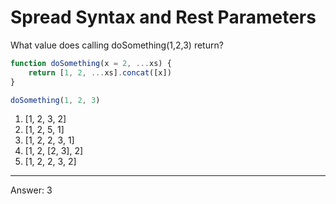 # Spread Syntax and Rest Parameters

What value does calling doSomething(1,2,3) return?

```js
function doSomething(x = 2, ...xs) {
    return [1, 2, ...xs].concat([x])
}

doSomething(1, 2, 3)
```

1. [1, 2, 3, 2]
2. [1, 2, 5, 1]
3. [1, 2, 2, 3, 1]
4. [1, 2, [2, 3], 2]
5. [1, 2, 2, 3, 2]

---

Answer: 3
